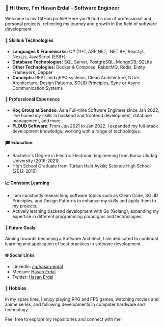 ### 👋 Hi there, I'm Hasan Erdal - Software Engineer

Welcome to my GitHub profile! Here you'll find a mix of professional and personal projects, reflecting my journey and growth in the field of software development.

#### 🧰 Skills & Technologies
- **Languages & Frameworks:** C# (11+), ASP.NET, .NET 8+, React.js, Next.js, JavaScript (ES6+)
- **Database Technologies:** SQL Server, PostgreSQL, MongoDB, SQLite
- **Other Technologies:** Docker & Compose, RabbitMQ, Redis, Entity Framework, Dapper
- **Concepts:** REST and gRPC systems, Clean Architecture, NTier Architecture, Design Patterns, SOLID Principles, Sync or Async Communication Systems

#### 💼 Professional Experience
- **Koç Group at Sendeo:** As a Full-time Software Engineer since Jan 2022, I've honed my skills in backend and frontend development, database management, and more.
- **PLOUD Software:** From Jun 2021 to Jan 2022, I expanded my full-stack development knowledge, working with a range of technologies.

#### 🎓 Education
- Bachelor's Degree in Electric Electronic Engineering from Bursa Uludağ University (2016-2021)
- High School Graduate from Türkan Halit Aykılıç Science High School (2012-2016)

#### 📈 Constant Learning
- I am constantly researching software topics such as Clean Code, SOLID Principles, and Design Patterns to enhance my skills and apply them to my projects.
- Actively learning backend development with Go (Golang), expanding my expertise in different programming paradigms and technologies.

#### 🎯 Future Goals
Aiming towards becoming a Software Architect, I am dedicated to continual learning and application of best practices in software development.

#### 🌐 Social Links
- LinkedIn: [/in/hasan-erdal](https://linkedin.com/in/hasan-erdal)
- Medium: [Hasan Erdal](https://medium.com/@hasan-erdal)
- Twitter: [Hasan Erdal](https://twitter.com/filiphasann)

#### 🎲 Hobbies
In my spare time, I enjoy playing RPG and FPS games, watching movies and anime series, and following developments in computer hardware and technology.

Feel free to explore my repositories and connect with me!
